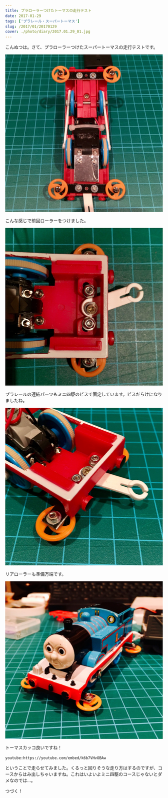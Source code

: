 ```yaml
---
title: プラローラーつけたトーマスの走行テスト
date: 2017-01-29
tags: ['プラレール・スーパートーマス']
slug: /2017/01/20170129
cover: ./photo/diary/2017.01.29_01.jpg
---
```


<p class="sentence">
こんぬつは。さて、プラローラーつけたスーパートーマスの走行テストです。
</p>
<div class="center"><img class="img-fluid" src="./photo/diary/2017.01.29_01.jpg"></div>
<p class="sentence spacing">こんな感じで前回ローラーをつけました。</p>
<div class="center"><img class="img-fluid" src="./photo/diary/2017.01.29_02.jpg"></div>
<p class="sentence spacing">プラレールの連結パーツもミニ四駆のビスで固定しています。ビスだらけになりましたね。</p>
<div class="center"><img class="img-fluid" src="./photo/diary/2017.01.29_03.jpg"></div>
<p class="sentence spacing">リアローラーも準備万端です。</p>
<div class="center"><img class="img-fluid" src="./photo/diary/2017.01.29_04.jpg"></div>
<p class="sentence spacing">トーマスカッコ良いですね！</p>
<div class="center">

`youtube:https://youtube.com/embed/k6b7VHvOBAw`

</div>
<p class="sentence spacing">ということで走らせてみました。くるっと回りそうな走り方はするのですが、コースからはみ出しちゃいますね。これはいよいよミニ四駆のコースじゃないとダメなのでは…。</p>
<p class="sentence spacing">つづく！</p>
